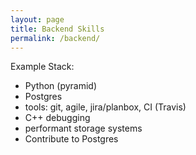 ```yaml
---
layout: page 
title: Backend Skills
permalink: /backend/
---
```


Example Stack:
- Python (pyramid)
- Postgres
- tools: git, agile, jira/planbox, CI (Travis)
- C++ debugging
- performant storage systems
- Contribute to Postgres
